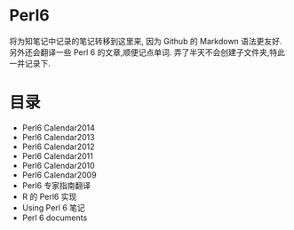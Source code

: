 # Perl6
将为知笔记中记录的笔记转移到这里来, 因为 Github 的 Markdown 语法更友好. 另外还会翻译一些 Perl 6 的文章,顺便记点单词.
弄了半天不会创建子文件夹,特此一并记录下.
# 目录
* Perl6 Calendar2014
* Perl6 Calendar2013
* Perl6 Calendar2012
* Perl6 Calendar2011
* Perl6 Calendar2010
* Perl6 Calendar2009
* Perl6 专家指南翻译
* R 的 Perl6 实现
* Using Perl 6 笔记
* Perl 6 documents
